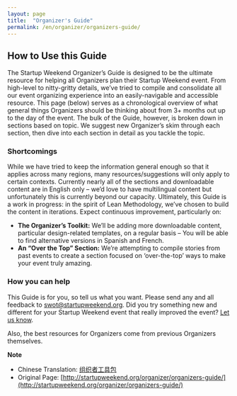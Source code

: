 ```yaml
---
layout: page
title:  "Organizer's Guide"
permalink: /en/organizer/organizers-guide/
---
```


## How to Use this Guide

The Startup Weekend Organizer’s Guide is designed to be the ultimate resource for helping all Organizers plan their Startup Weekend event. From high-level to nitty-gritty details, we’ve tried to compile and consolidate all our event organizing experience into an easily-navigable and accessible resource. This page (below) serves as a chronological overview of what general things Organizers should be thinking about from 3+ months out up to the day of the event. The bulk of the Guide, however, is broken down in sections based on topic. We suggest new Organizer’s skim through each section, then dive into each section in detail as you tackle the topic.


### Shortcomings

While we have tried to keep the information general enough so that it applies across many regions, many resources/suggestions will only apply to certain contexts. Currently nearly all of the sections and downloadable content are in English only – we’d love to have multilingual content but unfortunately this is currently beyond our capacity. Ultimately, this Guide is a work in progress: in the spirit of Lean Methodology, we’ve chosen to build the content in iterations. Expect continuous improvement, particularly on:

* **The Organizer’s Toolkit:** We’ll be adding more downloadable content, particular design-related templates, on a regular basis – You will be able to find alternative versions in Spanish and French.
* **An “Over the Top” Section:** We’re attempting to compile stories from past events to create a section focused on ‘over-the-top’ ways to make your event truly amazing.

### How you can help

This Guide is for you, so tell us what you want. Please send any and all feedback to swot@startupweekend.org. Did you try something new and different for your Startup Weekend event that really improved the event? [Let us know](mailto:swot@startupweekend.org).

Also, the best resources for Organizers come from previous Organizers themselves.

**Note**

* Chinese Translation: [组织者工具包](/organizer/organizers-guide/)
* Original Page: [http://startupweekend.org/organizer/organizers-guide/](http://startupweekend.org/organizer/organizers-guide/)